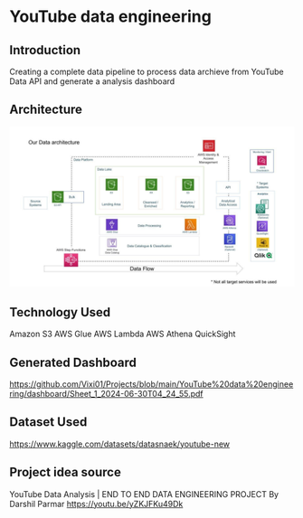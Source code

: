 # YouTube data engineering

## Introduction

Creating a complete data pipeline to process data archieve from YouTube Data API and generate a analysis dashboard

## Architecture 
<img src="architecture.jpeg">

## Technology Used
Amazon S3
AWS Glue
AWS Lambda
AWS Athena
QuickSight

## Generated Dashboard

https://github.com/Vixi01/Projects/blob/main/YouTube%20data%20engineering/dashboard/Sheet_1_2024-06-30T04_24_55.pdf

## Dataset Used

https://www.kaggle.com/datasets/datasnaek/youtube-new

## Project idea source
YouTube Data Analysis | END TO END DATA ENGINEERING PROJECT By Darshil Parmar
https://youtu.be/yZKJFKu49Dk

